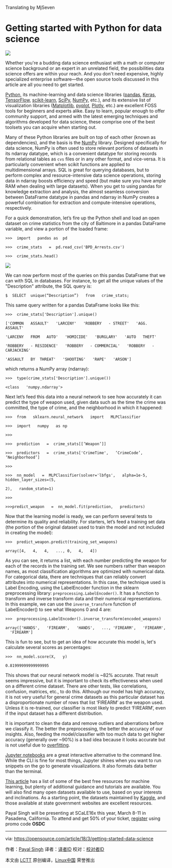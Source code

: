 Translating by MjSeven


Getting started with Python for data science
======

![](https://opensource.com/sites/default/files/styles/image-full-size/public/lead-images/GOV_open_data_520x292.jpg?itok=R8rBrlk7)

Whether you're a budding data science enthusiast with a math or computer science background or an expert in an unrelated field, the possibilities data science offers are within your reach. And you don't need expensive, highly specialized enterprise software—the open source tools discussed in this article are all you need to get started.

[Python][1], its machine-learning and data science libraries ([pandas][2], [Keras][3], [TensorFlow][4], [scikit-learn][5], [SciPy][6], [NumPy][7], etc.), and its extensive list of visualization libraries ([Matplotlib][8], [pyplot][9], [Plotly][10], etc.) are excellent FOSS tools for beginners and experts alike. Easy to learn, popular enough to offer community support, and armed with the latest emerging techniques and algorithms developed for data science, these comprise one of the best toolsets you can acquire when starting out.

Many of these Python libraries are built on top of each other (known as dependencies), and the basis is the [NumPy][7] library. Designed specifically for data science, NumPy is often used to store relevant portions of datasets in its ndarray datatype, which is a convenient datatype for storing records from relational tables as `cvs` files or in any other format, and vice-versa. It is particularly convenient when scikit functions are applied to multidimensional arrays. SQL is great for querying databases, but to perform complex and resource-intensive data science operations, storing data in ndarray boosts efficiency and speed (but make sure you have ample RAM when dealing with large datasets). When you get to using pandas for knowledge extraction and analysis, the almost seamless conversion between DataFrame datatype in pandas and ndarray in NumPy creates a powerful combination for extraction and compute-intensive operations, respectively.

For a quick demonstration, let’s fire up the Python shell and load an open dataset on crime statistics from the city of Baltimore in a pandas DataFrame variable, and view a portion of the loaded frame:
```
>>>  import   pandas as  pd

>>>  crime_stats   =  pd.read_csv('BPD_Arrests.csv')

>>>  crime_stats.head()

```

![](https://opensource.com/sites/default/files/styles/panopoly_image_original/public/images/life-uploads/crime_stats_chart.jpg?itok=_rPXJYHz)

We can now perform most of the queries on this pandas DataFrame that we can with SQL in databases. For instance, to get all the unique values of the "Description" attribute, the SQL query is:
```
$  SELECT  unique(“Description”)   from   crime_stats;

```

This same query written for a pandas DataFrame looks like this:
```
>>>  crime_stats['Description'].unique()

['COMMON   ASSAULT'   'LARCENY'   'ROBBERY   - STREET'   'AGG.   ASSAULT'

'LARCENY   FROM   AUTO'   'HOMICIDE'   'BURGLARY'   'AUTO   THEFT'

'ROBBERY   - RESIDENCE'   'ROBBERY   - COMMERCIAL'   'ROBBERY   - CARJACKING'

'ASSAULT   BY  THREAT'   'SHOOTING'   'RAPE'   'ARSON']

```

which returns a NumPy array (ndarray):
```
>>>  type(crime_stats['Description'].unique())

<class   'numpy.ndarray'>

```

Next let’s feed this data into a neural network to see how accurately it can predict the type of weapon used, given data such as the time the crime was committed, the type of crime, and the neighborhood in which it happened:
```
>>>  from   sklearn.neural_network   import   MLPClassifier

>>>  import   numpy   as np

>>>

>>>  prediction   =  crime_stats[[‘Weapon’]]

>>>  predictors   =  crime_stats['CrimeTime',   ‘CrimeCode’,   ‘Neighborhood’]

>>>

>>>  nn_model   =  MLPClassifier(solver='lbfgs',   alpha=1e-5,   hidden_layer_sizes=(5,

2),   random_state=1)

>>>

>>>predict_weapon   =  nn_model.fit(prediction,   predictors)

```

Now that the learning model is ready, we can perform several tests to determine its quality and reliability. For starters, let’s feed a training set data (the portion of the original dataset used to train the model and not included in creating the model):
```
>>>  predict_weapon.predict(training_set_weapons)

array([4,   4,   4,   ..., 0,   4,   4])

```

As you can see, it returns a list, with each number predicting the weapon for each of the records in the training set. We see numbers rather than weapon names, as most classification algorithms are optimized with numerical data. For categorical data, there are techniques that can reliably convert attributes into numerical representations. In this case, the technique used is Label Encoding, using the LabelEncoder function in the sklearn preprocessing library: `preprocessing.LabelEncoder()`. It has a function to transform and inverse transform data and their numerical representations. In this example, we can use the `inverse_transform` function of LabelEncoder() to see what Weapons 0 and 4 are:
```
>>>  preprocessing.LabelEncoder().inverse_transform(encoded_weapons)

array(['HANDS',   'FIREARM',   'HANDS',   ..., 'FIREARM',   'FIREARM',   'FIREARM']

```

This is fun to see, but to get an idea of how accurate this model is, let's calculate several scores as percentages:
```
>>>  nn_model.score(X,   y)

0.81999999999999995

```

This shows that our neural network model is ~82% accurate. That result seems impressive, but it is important to check its effectiveness when used on a different crime dataset. There are other tests, like correlations, confusion, matrices, etc., to do this. Although our model has high accuracy, it is not very useful for general crime datasets as this particular dataset has a disproportionate number of rows that list ‘FIREARM’ as the weapon used. Unless it is re-trained, our classifier is most likely to predict ‘FIREARM’, even if the input dataset has a different distribution.

It is important to clean the data and remove outliers and aberrations before we classify it. The better the preprocessing, the better the accuracy of our insights. Also, feeding the model/classifier with too much data to get higher accuracy (generally over ~90%) is a bad idea because it looks accurate but is not useful due to [overfitting][11].

[Jupyter notebooks][12] are a great interactive alternative to the command line. While the CLI is fine for most things, Jupyter shines when you want to run snippets on the go to generate visualizations. It also formats data better than the terminal.

[This article][13] has a list of some of the best free resources for machine learning, but plenty of additional guidance and tutorials are available. You will also find many open datasets available to use, based on your interests and inclinations. As a starting point, the datasets maintained by [Kaggle][14], and those available at state government websites are excellent resources.

Payal Singh will be presenting at SCaLE16x this year, March 8-11 in Pasadena, California. To attend and get 50% of your ticket, [register][15] using promo code **OSDC**

--------------------------------------------------------------------------------

via: https://opensource.com/article/18/3/getting-started-data-science

作者：[Payal Singh][a]
译者：[译者ID](https://github.com/译者ID)
校对：[校对者ID](https://github.com/校对者ID)

本文由 [LCTT](https://github.com/LCTT/TranslateProject) 原创编译，[Linux中国](https://linux.cn/) 荣誉推出

[a]:https://opensource.com/users/payalsingh
[1]:https://www.python.org/
[2]:https://pandas.pydata.org/
[3]:https://keras.io/
[4]:https://www.tensorflow.org/
[5]:http://scikit-learn.org/stable/
[6]:https://www.scipy.org/
[7]:http://www.numpy.org/
[8]:https://matplotlib.org/
[9]:https://matplotlib.org/api/pyplot_api.html
[10]:https://plot.ly/
[11]:https://www.kdnuggets.com/2014/06/cardinal-sin-data-mining-data-science.html
[12]:http://jupyter.org/
[13]:https://machinelearningmastery.com/best-machine-learning-resources-for-getting-started/
[14]:https://www.kaggle.com/
[15]:https://register.socallinuxexpo.org/reg6/
